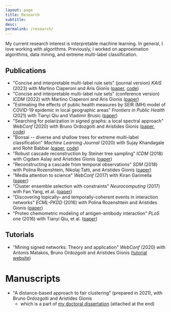 ```yaml
---
layout: page
title: Research
subtitle: 
desc: 
permalink: /research/
---
```


<div class="lead pretty-links">

My current research interest is interpretable machine learning. In general, I love working with algorithms. Previously, I worked on approximation algorithms, data mining, and extreme multi-label classification.

## Publications

- "Concise and interpretable multi-label rule sets" (journal version) *KAIS* (2023) with Martino Ciaperoni and Aris Gionis ([paper](https://link.springer.com/article/10.1007/s10115-023-01930-6), [code](https://github.com/DiverseMultiLabelClassificationRules/CORSET))
- "Concise and interpretable multi-label rule sets" (conference version) *ICDM* (2022) with Martino Ciaperoni and Aris Gionis ([paper](https://arxiv.org/pdf/2210.01533.pdf))
- "Estimating the effects of public health measures by SEIR (MH) model of COVID-19 epidemic in local geographic areas" *Frontiers in Public Health* (2021) with Tianyi Qiu and  Vladimir Brusic ([paper](https://pubmed.ncbi.nlm.nih.gov/35059370/))
- "Searching for polarization in signed graphs: a local spectral approach" *WebConf* (2020) with Bruno Ordozgoiti and Aristides Gionis ([paper](https://arxiv.org/pdf/2001.09410.pdf), [code](https://github.com/xiaohan2012/signed-local-community))
- "Bonsai -- diverse and shallow trees for extreme multi-label classification" *Machine Learning Journal* (2020) with Sujay Khandagale and Rohit Babbar ([paper](https://arxiv.org/pdf/1904.08249.pdf), [code](https://github.com/xmc-aalto/bonsai))
- "Robust cascade reconstruction by Steiner tree sampling" *ICDM* (2018) with Cigdam Aslay and Aristides Gionis ([paper](https://arxiv.org/pdf/1809.05812.pdf))
- "Reconstructing a cascade from temporal observations" *SDM* (2018) with Polina Rozenshtein, Nikolaj Tatti, and Aristides Gionis ([paper](https://arxiv.org/pdf/1801.08586.pdf))
- "Media attention to science" *WebConf* (2017) with Kiran Garimella ([paper](https://aaltodoc.aalto.fi/handle/123456789/30022))
- "Cluster ensemble selection with constraints" *Neurocomputing* (2017) with Fan Yang, et al. ([paper](https://www.sciencedirect.com/science/article/abs/pii/S0925231217300024))
- "Discovering topically- and temporally-coherent events in interaction networks" *ECML-PKDD* (2016) with Polina Rozenshtein and Aristides Gionis ([paper](https://arxiv.org/pdf/1606.09446.pdf))
- "Proteo chemometric modeling of antigen-antibody interaction" *PLoS one* (2016) with Tianyi Qiu, et al. ([paper](https://www.ncbi.nlm.nih.gov/pmc/articles/PMC4406442/))

## Tutorials

- "Mining signed networks: Theory and application" *WebConf* (2020) with Antonis Matakos, Bruno Ordozgoiti and Aristides Gionis ([tutorial website](https://justbruno.github.io/signed-networks-tutorial/))

# Manuscripts

- "A distance-based approach to fair clustering" (prepared in 2021), with Bruno Ordozgoiti and Aristides Gionis 
  - which is a part of [my doctoral dissertation](https://aaltodoc.aalto.fi/bitstream/handle/123456789/46243/isbn9789526039909.pdf?sequence=1&isAllowed=y) (attached at the end)


</div>
